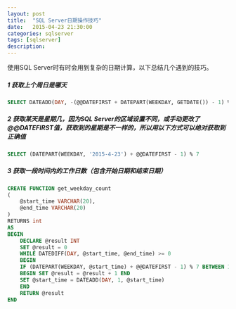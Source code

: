 ```yaml
---
layout: post
title:  "SQL Server日期操作技巧"
date:   2015-04-23 21:30:00
categories: sqlserver
tags: [sqlserver]
description: 
---
```



使用SQL Server时有时会用到复杂的日期计算，以下总结几个遇到的技巧。<!--more-->

##### 1 获取上个周日是哪天

```sql
SELECT DATEADD(DAY, -(@@DATEFIRST + DATEPART(WEEKDAY, GETDATE()) - 1) % 7, GETDATE())
```

##### 2 获取某天是星期几，因为SQL Server的区域设置不同，或手动更改了@@DATEFIRST值，获取到的星期是不一样的，所以用以下方式可以绝对获取到正确值

```sql
SELECT (DATEPART(WEEKDAY, '2015-4-23') + @@DATEFIRST - 1) % 7
```

##### 3 获取一段时间内的工作日数（包含开始日期和结束日期）

```sql
CREATE FUNCTION get_weekday_count
(
	@start_time VARCHAR(20),
	@end_time VARCHAR(20)
)
RETURNS int
AS
BEGIN
	DECLARE @result INT
	SET @result = 0
	WHILE DATEDIFF(DAY, @start_time, @end_time) >= 0
	BEGIN
	IF (DATEPART(WEEKDAY, @start_time) + @@DATEFIRST - 1) % 7 BETWEEN 1 AND 5
	BEGIN SET @result = @result + 1 END
	SET @start_time = DATEADD(DAY, 1, @start_time)
	END
	RETURN @result
END
```
